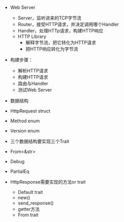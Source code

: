 - Web Server
  - Server，监听进来的TCP字节流
  - Router，接受HTTP请求，并决定调用哪个Handler
  - Handler，处理HTTp请求，构建HTTP响应
  - HTTP Library
    - 解释字节流，把它转化为HTTP请求
    - 把HTTP响应转化为字节流

- 构建步骤：
  - 解析HTTP请求
  - 构建HTTP请求
  - 路由与Handler
  - 测试Web Server

- 数据结构
- HttpRequest struct
- Method enum
- Version enum

- 三个数据结构要实现三个Trait
- From<&str>
- Debug
- PartialEq

- HttpResponse需要实现的方法or trait
  - Default trait
  - new()
  - send_response()
  - getter方法
  - From trait
